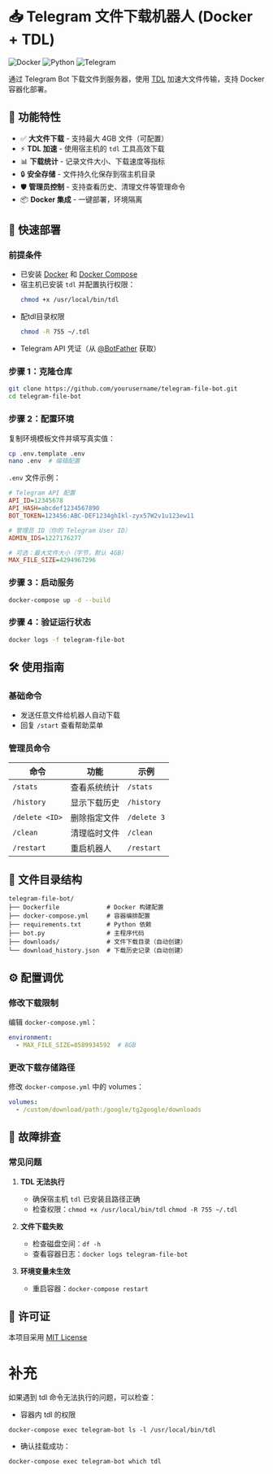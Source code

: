 

# 📥 Telegram 文件下载机器人 (Docker + TDL)

![Docker](https://img.shields.io/badge/Docker-支持-blue?logo=docker)
![Python](https://img.shields.io/badge/Python-3.9+-blue?logo=python)
![Telegram](https://img.shields.io/badge/Telegram-Bot-0088cc?logo=telegram)

通过 Telegram Bot 下载文件到服务器，使用 [TDL](https://github.com/iyear/tdl) 加速大文件传输，支持 Docker 容器化部署。

## 🌟 功能特性
- ✅ **大文件下载** - 支持最大 4GB 文件（可配置）
- ⚡ **TDL 加速** - 使用宿主机的 `tdl` 工具高效下载
- 📊 **下载统计** - 记录文件大小、下载速度等指标
- 🔒 **安全存储** - 文件持久化保存到宿主机目录
- 🛡️ **管理员控制** - 支持查看历史、清理文件等管理命令
- 📦 **Docker 集成** - 一键部署，环境隔离

## 🚀 快速部署

### 前提条件
- 已安装 [Docker](https://docs.docker.com/engine/install/) 和 [Docker Compose](https://docs.docker.com/compose/install/)
- 宿主机已安装 `tdl` 并配置执行权限：
  ```bash
  chmod +x /usr/local/bin/tdl
  ```
- 配tdl目录权限
  ```bash
  chmod -R 755 ~/.tdl
  ```
- Telegram API 凭证（从 [@BotFather](https://t.me/BotFather) 获取）

### 步骤 1：克隆仓库
```bash
git clone https://github.com/yourusername/telegram-file-bot.git
cd telegram-file-bot
```

### 步骤 2：配置环境
复制环境模板文件并填写真实值：
```bash
cp .env.template .env
nano .env  # 编辑配置
```

`.env` 文件示例：
```ini
# Telegram API 配置
API_ID=12345678
API_HASH=abcdef1234567890
BOT_TOKEN=123456:ABC-DEF1234ghIkl-zyx57W2v1u123ew11

# 管理员 ID（你的 Telegram User ID）
ADMIN_IDS=1227176277

# 可选：最大文件大小（字节，默认 4GB）
MAX_FILE_SIZE=4294967296
```

### 步骤 3：启动服务
```bash
docker-compose up -d --build
```

### 步骤 4：验证运行状态
```bash
docker logs -f telegram-file-bot
```

## 🛠️ 使用指南

### 基础命令
- 发送任意文件给机器人自动下载
- 回复 `/start` 查看帮助菜单

### 管理员命令
| 命令 | 功能 | 示例 |
|------|------|------|
| `/stats` | 查看系统统计 | `/stats` |
| `/history` | 显示下载历史 | `/history` |
| `/delete <ID>` | 删除指定文件 | `/delete 3` |
| `/clean` | 清理临时文件 | `/clean` |
| `/restart` | 重启机器人 | `/restart` |

## 📂 文件目录结构
```text
telegram-file-bot/
├── Dockerfile             # Docker 构建配置
├── docker-compose.yml     # 容器编排配置
├── requirements.txt       # Python 依赖
├── bot.py                 # 主程序代码
├── downloads/             # 文件下载目录（自动创建）
└── download_history.json  # 下载历史记录（自动创建）
```

## ⚙️ 配置调优

### 修改下载限制
编辑 `docker-compose.yml`：
```yaml
environment:
  - MAX_FILE_SIZE=8589934592  # 8GB
```

### 更改下载存储路径
修改 `docker-compose.yml` 中的 volumes：
```yaml
volumes:
  - /custom/download/path:/google/tg2google/downloads
```

## 🚨 故障排查

### 常见问题
1. **TDL 无法执行**  
   - 确保宿主机 `tdl` 已安装且路径正确
   - 检查权限：`chmod +x /usr/local/bin/tdl`   `chmod -R 755 ~/.tdl`

2. **文件下载失败**  
   - 检查磁盘空间：`df -h`
   - 查看容器日志：`docker logs telegram-file-bot`

3. **环境变量未生效**  
   - 重启容器：`docker-compose restart`

## 📜 许可证
本项目采用 [MIT License](LICENSE)



# 补充
如果遇到 tdl 命令无法执行的问题，可以检查：
- 容器内 tdl 的权限

`docker-compose exec telegram-bot ls -l /usr/local/bin/tdl`
- 确认挂载成功：

`docker-compose exec telegram-bot which tdl`

